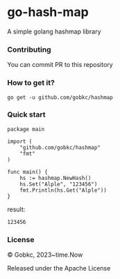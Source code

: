 # go-hash-map
A simple golang hashmap library


### Contributing
You can commit PR to this repository

### How to get it?
````
go get -u github.com/gobkc/hashmap
````

### Quick start
````
package main

import (
	"github.com/gobkc/hashmap"
	"fmt"
)

func main() {
	hs := hashmap.NewHash()
    hs.Set("Alple", "123456")
    fmt.Println(hs.Get("Alple"))
}
````
result:
````
123456
````

### License
© Gobkc, 2023~time.Now

Released under the Apache License